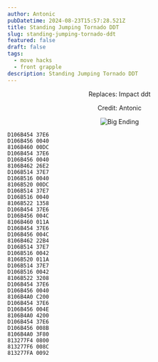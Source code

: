 ```yaml
---
author: Antonic
pubDatetime: 2024-08-23T15:57:28.521Z
title: Standing Jumping Tornado DDT
slug: standing-jumping-tornado-ddt
featured: false
draft: false
tags:
  - move hacks
  - front grapple
description: Standing Jumping Tornado DDT
---
```

<center>
Replaces: Impact ddt <p>
Credit: Antonic

![Big Ending](/assets/standing-jumping-tornado-ddt.gif)
</center>

```text
D106B454 37E6
D106B456 0040
8106B460 00DC
D106B454 37E6
D106B456 0040
8106B462 26E2
D106B514 37E7
D106B516 0040
8106B520 00DC
D106B514 37E7
D106B516 0040
8106B522 1358
D106B454 37E6
D106B456 004C
8106B460 011A
D106B454 37E6
D106B456 004C
8106B462 22B4
D106B514 37E7
D106B516 0042
8106B520 011A
D106B514 37E7
D106B516 0042
8106B522 3208
D106B454 37E6
D106B456 0040
8106B4A0 C200
D106B454 37E6
D106B456 004E
8106B4A0 4200
D106B454 37E6
D106B456 008B
8106B4A0 3F80
813277F4 0800
813277F6 008C
813277FA 0092
```
